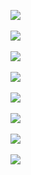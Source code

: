 ![](http://geekresearchlab.net/coursera/crypto1/number-theory-14.jpg)<br><br>
![](http://geekresearchlab.net/coursera/crypto1/number-theory-15.jpg)<br><br>
![](http://geekresearchlab.net/coursera/crypto1/number-theory-16.jpg)<br><br>
![](http://geekresearchlab.net/coursera/crypto1/number-theory-17.jpg)<br><br>
![](http://geekresearchlab.net/coursera/crypto1/number-theory-18.jpg)<br><br>
![](http://geekresearchlab.net/coursera/crypto1/number-theory-19.jpg)<br><br>
![](http://geekresearchlab.net/coursera/crypto1/number-theory-20.jpg)<br><br>
![](http://geekresearchlab.net/coursera/crypto1/number-theory-21.jpg)

